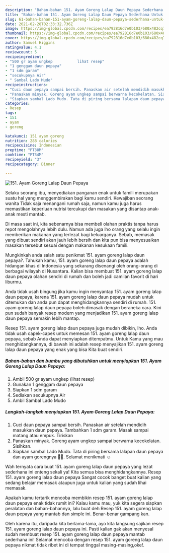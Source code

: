 ```yaml
---
description: "Bahan-bahan 151. Ayam Goreng Lalap Daun Pepaya Sederhana Untuk Jualan"
title: "Bahan-bahan 151. Ayam Goreng Lalap Daun Pepaya Sederhana Untuk Jualan"
slug: 61-bahan-bahan-151-ayam-goreng-lalap-daun-pepaya-sederhana-untuk-jualan
date: 2021-02-28T02:33:32.736Z
image: https://img-global.cpcdn.com/recipes/ea792816d7e0b103/680x482cq70/151-ayam-goreng-lalap-daun-pepaya-foto-resep-utama.jpg
thumbnail: https://img-global.cpcdn.com/recipes/ea792816d7e0b103/680x482cq70/151-ayam-goreng-lalap-daun-pepaya-foto-resep-utama.jpg
cover: https://img-global.cpcdn.com/recipes/ea792816d7e0b103/680x482cq70/151-ayam-goreng-lalap-daun-pepaya-foto-resep-utama.jpg
author: Samuel Higgins
ratingvalue: 4.1
reviewcount: 5
recipeingredient:
- "500 gr ayam ungkep           lihat resep"
- "1 genggam daun pepaya"
- "1 sdm garam"
- "secukupnya Air"
- " Sambal Lado Mudo"
recipeinstructions:
- "Cuci daun pepaya sampai bersih. Panaskan air setelah mendidih masukkan daun pepaya. Tambahkan 1 sdm garam. Masak sampai matang atau empuk. Tiriskan"
- "Panaskan minyak. Goreng ayam ungkep sampai berwarna kecokelatan. Sisihkan."
- "Siapkan sambal Lado Mudo. Tata di piring bersama lalapan daun pepaya dan ayam gorengnya 🤤🤤. Selamat menikmati ☺"
categories:
- Resep
tags:
- 151
- ayam
- goreng

katakunci: 151 ayam goreng 
nutrition: 288 calories
recipecuisine: Indonesian
preptime: "PT38M"
cooktime: "PT34M"
recipeyield: "3"
recipecategory: Dinner

---
```



![151. Ayam Goreng Lalap Daun Pepaya](https://img-global.cpcdn.com/recipes/ea792816d7e0b103/680x482cq70/151-ayam-goreng-lalap-daun-pepaya-foto-resep-utama.jpg)

Selaku seorang ibu, menyediakan panganan enak untuk famili merupakan suatu hal yang menggembirakan bagi kamu sendiri. Kewajiban seorang  wanita Tidak saja menangani rumah saja, namun kamu juga harus memastikan keperluan nutrisi tercukupi dan masakan yang disantap anak-anak mesti mantab.

Di masa  saat ini, kita sebenarnya bisa membeli olahan praktis tanpa harus repot mengolahnya lebih dulu. Namun ada juga lho orang yang selalu ingin memberikan makanan yang terlezat bagi keluarganya. Sebab, memasak yang dibuat sendiri akan jauh lebih bersih dan kita pun bisa menyesuaikan masakan tersebut sesuai dengan makanan kesukaan famili. 



Mungkinkah anda salah satu penikmat 151. ayam goreng lalap daun pepaya?. Tahukah kamu, 151. ayam goreng lalap daun pepaya adalah hidangan khas di Indonesia yang sekarang disenangi oleh orang-orang di berbagai wilayah di Nusantara. Kalian bisa membuat 151. ayam goreng lalap daun pepaya olahan sendiri di rumah dan boleh jadi camilan favorit di hari liburmu.

Anda tidak usah bingung jika kamu ingin menyantap 151. ayam goreng lalap daun pepaya, karena 151. ayam goreng lalap daun pepaya mudah untuk ditemukan dan anda pun dapat menghidangkannya sendiri di rumah. 151. ayam goreng lalap daun pepaya boleh dimasak dengan beraneka cara. Kini pun sudah banyak resep modern yang menjadikan 151. ayam goreng lalap daun pepaya semakin lebih mantap.

Resep 151. ayam goreng lalap daun pepaya juga mudah dibikin, lho. Anda tidak usah capek-capek untuk memesan 151. ayam goreng lalap daun pepaya, sebab Anda dapat menyiapkan ditempatmu. Untuk Kamu yang mau menghidangkannya, di bawah ini adalah resep menyajikan 151. ayam goreng lalap daun pepaya yang enak yang bisa Kita buat sendiri.

<!--inarticleads1-->

##### Bahan-bahan dan bumbu yang dibutuhkan untuk menyiapkan 151. Ayam Goreng Lalap Daun Pepaya:

1. Ambil 500 gr ayam ungkep           (lihat resep)
1. Gunakan 1 genggam daun pepaya
1. Siapkan 1 sdm garam
1. Sediakan secukupnya Air
1. Ambil  Sambal Lado Mudo




<!--inarticleads2-->

##### Langkah-langkah menyiapkan 151. Ayam Goreng Lalap Daun Pepaya:

1. Cuci daun pepaya sampai bersih. Panaskan air setelah mendidih masukkan daun pepaya. Tambahkan 1 sdm garam. Masak sampai matang atau empuk. Tiriskan
1. Panaskan minyak. Goreng ayam ungkep sampai berwarna kecokelatan. Sisihkan.
1. Siapkan sambal Lado Mudo. Tata di piring bersama lalapan daun pepaya dan ayam gorengnya 🤤🤤. Selamat menikmati ☺




Wah ternyata cara buat 151. ayam goreng lalap daun pepaya yang lezat sederhana ini enteng sekali ya! Kita semua bisa menghidangkannya. Resep 151. ayam goreng lalap daun pepaya Sangat cocok banget buat kalian yang sedang belajar memasak ataupun juga untuk kalian yang sudah lihai memasak.

Apakah kamu tertarik mencoba membikin resep 151. ayam goreng lalap daun pepaya enak tidak rumit ini? Kalau kamu mau, yuk kita segera siapkan peralatan dan bahan-bahannya, lalu buat deh Resep 151. ayam goreng lalap daun pepaya yang mantab dan simple ini. Benar-benar gampang kan. 

Oleh karena itu, daripada kita berlama-lama, ayo kita langsung sajikan resep 151. ayam goreng lalap daun pepaya ini. Pasti kalian gak akan menyesal sudah membuat resep 151. ayam goreng lalap daun pepaya mantab sederhana ini! Selamat mencoba dengan resep 151. ayam goreng lalap daun pepaya nikmat tidak ribet ini di tempat tinggal masing-masing,oke!.

